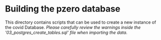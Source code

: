 # Building the pzero database
This directory contains scripts that can be used to create a new instance of the covid Database.
*Please carefully review the warnings inside the '03_postgres_create_tables.sql' file when importing the data.*
